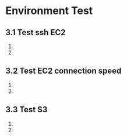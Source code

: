 # Environment Test

## 3.1 Test ssh EC2

1.



2.

## 3.2 Test EC2 connection speed

1.



2.

## 3.3 Test S3

1.



2.







